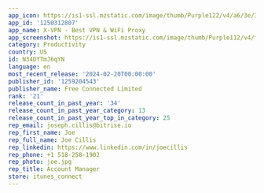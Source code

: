 ```yaml
---
app_icon: https://is1-ssl.mzstatic.com/image/thumb/Purple122/v4/a6/3e/3c/a63e3c7e-e6e4-4e49-fd38-cd4ab44e91cc/AppIcon-0-1x_U007emarketing-0-7-0-0-0-85-220-0.png/1024x1024bb.png
app_id: '1250312807'
app_name: X-VPN - Best VPN & WiFi Proxy
app_screenshot: https://is1-ssl.mzstatic.com/image/thumb/Purple112/v4/fb/32/11/fb321135-3345-7f9a-9566-139f466bee27/51df65d0-f508-42a6-9bf7-25074752c98d__1.png/1284x2778bb.png
category: Productivity
country: US
id: N34DYTmJ6qYN
language: en
most_recent_release: '2024-02-20T00:00:00'
publisher_id: '1259204543'
publisher_name: Free Connected Limited
rank: '21'
release_count_in_past_year: '34'
release_count_in_past_year_category: 13
release_count_in_past_year_top_in_category: 25
rep_email: joseph.cillis@bitrise.io
rep_first_name: Joe
rep_full_name: Joe Cillis
rep_linkedin: https://www.linkedin.com/in/joecillis
rep_phone: +1 518-258-1902
rep_photo: joe.jpg
rep_title: Account Manager
store: itunes_connect
---
```


